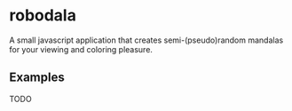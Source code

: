 # robodala

A small javascript application that creates semi-(pseudo)random mandalas for
your viewing and coloring pleasure.

## Examples

TODO
